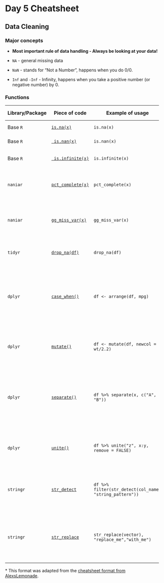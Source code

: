 # Day 5 Cheatsheet

## Data Cleaning

### Major concepts

- **Most important rule of data handling - Always be looking at your data!**

- `NA` - general missing data
- `NaN` - stands for “Not a Number”, happens when you do 0/0.
- `Inf` and `-Inf` - Infinity, happens when you take a positive number (or negative
number) by 0.

### Functions
|Library/Package|Piece of code|Example of usage|What it does|
|---------------|-------------|----------------|-------------|
|Base `R`| [`is.na(x)`](https://www.rdocumentation.org/packages/base/versions/3.6.2/topics/NA)|`is.na(x)`| checks if `x` is `NA`. |
|Base `R`| [` is.nan(x)`](https://www.rdocumentation.org/packages/base/versions/3.6.2/topics/NA)|`is.nan(x)`| checks if `x` is `NaN`. |
|Base `R`| [` is.infinite(x)`](https://www.rdocumentation.org/packages/base/versions/3.6.2/topics/is.finite)|`is.infinite(x)`| checks if `x` is `Inf` or `-Inf`. |
|`naniar`| [`pct_complete(x)`](https://www.rdocumentation.org/packages/naniar/versions/0.6.1/topics/pct_complete)|`pct_complete(x)`| Reports the percentage of data that is complete in `x`. |
|`naniar`| [`gg_miss_var(x)`](https://www.rdocumentation.org/packages/naniar/versions/0.6.1/topics/gg_miss_var)|`gg_miss_var(x)`| Reports as a plot the percentage of data that is complete in `x`. |
|`tidyr`| [`drop_na(df)`](https://tidyr.tidyverse.org/reference/drop_na.html)|`drop_na(df)`| Drops rows of `NA` from a given data frame/tibble |
| `dplyr`| [`case_when()`](https://dplyr.tidyverse.org/reference/case_when.html)| `df <- arrange(df, mpg)`|This function allows you to vectorise multiple [`if_else()`](https://dplyr.tidyverse.org/reference/if_else.html) statements.  If no cases match, NA is returned.|
| `dplyr`| [`mutate()`](https://www.rdocumentation.org/packages/dplyr/versions/0.7.8/topics/mutate)| `df <- mutate(df, newcol = wt/2.2)`| Adds a new column that is a function of existing columns|
| `dplyr`| [`separate()`](https://tidyr.tidyverse.org/reference/separate.html)| `df %>% separate(x, c("A", "B"))`| Separate a character column into multiple columns with a regular expression or numeric locations|
| `dplyr`| [`unite()`](https://tidyr.tidyverse.org/reference/unite.html)| `df %>% unite("z", x:y, remove = FALSE)`| Unite multiple columns together into one column|
| `stringr`|[`str_detect`](https://www.rdocumentation.org/packages/stringr/versions/1.4.0/topics/str_detect)| `df %>% filter(str_detect(col_name, "string_pattern"))`| Returns logical vector to indicate if string pattern was detected |
| `stringr`|[`str_replace`](https://stringr.tidyverse.org/reference/str_replace.html)| `str_replace(vector), "replace_me","with_me")`| Replaces all instances of one specified string with another specified string |


\* This format was adapted from the [cheatsheet format from AlexsLemonade](https://github.com/AlexsLemonade/training-modules/tree/master/module-cheatsheets).
